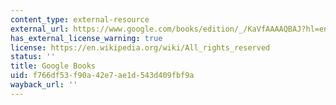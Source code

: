```yaml
---
content_type: external-resource
external_url: https://www.google.com/books/edition/_/KaVfAAAAQBAJ?hl=en&gbpv=1
has_external_license_warning: true
license: https://en.wikipedia.org/wiki/All_rights_reserved
status: ''
title: Google Books
uid: f766df53-f90a-42e7-ae1d-543d409fbf9a
wayback_url: ''
---
```

